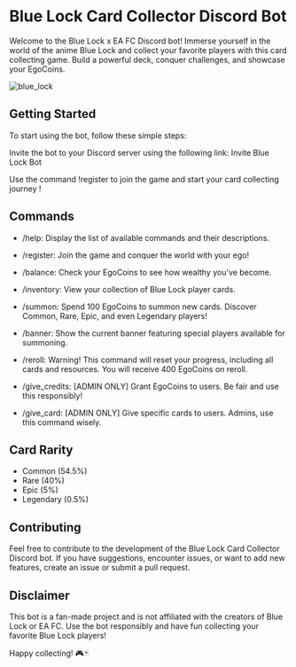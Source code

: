 # Blue Lock Card Collector Discord Bot
Welcome to the Blue Lock x EA FC Discord bot! Immerse yourself in the world of the anime Blue Lock and collect your favorite players with this card collecting game. Build a powerful deck, conquer challenges, and showcase your EgoCoins.

![blue_lock](https://github.com/paschyz/gacha_blue_lock/assets/92926579/d390ead8-37e1-4c3a-a578-c91b800a35ad)

## Getting Started
To start using the bot, follow these simple steps:

Invite the bot to your Discord server using the following link: Invite Blue Lock Bot

Use the command !register to join the game and start your card collecting journey !

## Commands
- /help: Display the list of available commands and their descriptions.

- /register: Join the game and conquer the world with your ego!

- /balance: Check your EgoCoins to see how wealthy you've become.

- /inventory: View your collection of Blue Lock player cards.

- /summon: Spend 100 EgoCoins to summon new cards. Discover Common, Rare, Epic, and even Legendary players!

- /banner: Show the current banner featuring special players available for summoning.

- /reroll: Warning! This command will reset your progress, including all cards and resources. You will receive 400 EgoCoins on reroll.

- /give_credits: [ADMIN ONLY] Grant EgoCoins to users. Be fair and use this responsibly!

- /give_card: [ADMIN ONLY] Give specific cards to users. Admins, use this command wisely.

## Card Rarity
- Common (54.5%)
- Rare (40%)
- Epic (5%)
- Legendary (0.5%)
  
## Contributing
Feel free to contribute to the development of the Blue Lock Card Collector Discord bot. If you have suggestions, encounter issues, or want to add new features, create an issue or submit a pull request.

## Disclaimer
This bot is a fan-made project and is not affiliated with the creators of Blue Lock or EA FC. Use the bot responsibly and have fun collecting your favorite Blue Lock players!

Happy collecting! 🎮🃏
